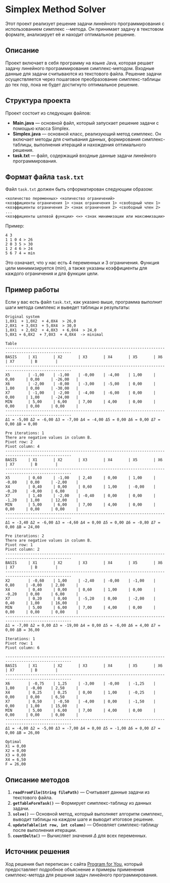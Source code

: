 # Simplex Method Solver

Этот проект реализует решение задачи линейного программирования с использованием симплекс --метода. Он принимает задачу в текстовом формате, анализирует её и находит оптимальное решение.

## Описание

Проект включает в себя программу на языке Java, которая решает задачу линейного программирования симплекс-методом. Входные данные для задачи считываются из текстового файла. Решение задачи осуществляется через пошаговое преобразование симплекс-таблицы до тех пор, пока не будет достигнуто оптимальное решение.

## Структура проекта

Проект состоит из следующих файлов:

- **Main.java** — основной файл, который запускает решение задачи с помощью класса Simplex.
- **Simplex.java** — основной класс, реализующий метод симплекс. Он включает методы для считывания данных, формирования симплекс-таблицы, выполнения итераций и нахождения оптимального решения.
- **task.txt** — файл, содержащий входные данные задачи линейного программирования.

## Формат файла `task.txt`

Файл `task.txt` должен быть отформатирован следующим образом:

```
<количество переменных> <количество ограничений>
<коэффициенты ограничения 1> <знак ограничения 1> <свободный член 1>
<коэффициенты ограничения 2> <знак ограничения 2> <свободный член 2>
...
<коэффициенты целевой функции> <=> <знак минимизации или максимизации>
```

Пример:

```
4 3
1 1 0 4 > 26
2 0 3 5 > 30
1 2 4 6 > 24
5 6 7 4 = min
```

Это означает, что у нас есть 4 переменных и 3 ограничения. Функция цели минимизируется (min), а также указаны коэффициенты для каждого ограничения и для функции цели.

## Пример работы

Если у вас есть файл `task.txt`, как указано выше, программа выполнит шаги метода симплекс и выведет таблицы и результаты:

```
Original system
1,0X1  + 1,0X2  + 4,0X4  > 26,0
2,0X1  + 3,0X3  + 5,0X4  > 30,0
1,0X1  + 2,0X2  + 4,0X3  + 6,0X4  > 24,0
5,0X1 + 6,0X2  + 7,0X3  + 4,0X4  -> minimal

Table
---------------------------------------------------------------------------------------------------
BASIS     | X1       | X2       | X3       | X4       | X5       | X6       | X7       | B        |
---------------------------------------------------------------------------------------------------
X5        | -1,00    | -1,00    | -0,00    | -4,00    | 1,00     | 0,00     | 0,00     | -26,00   |
X6        | -2,00    | -0,00    | -3,00    | -5,00    | 0,00     | 1,00     | 0,00     | -30,00   |
X7        | -1,00    | -2,00    | -4,00    | -6,00    | 0,00     | 0,00     | 1,00     | -24,00   |
MIN       | 5,00     | 6,00     | 7,00     | 4,00     | 0,00     | 0,00     | 0,00     | 0,00     |
---------------------------------------------------------------------------------------------------
Δ1 = -5,00 Δ2 = -6,00 Δ3 = -7,00 Δ4 = -4,00 Δ5 = 0,00 Δ6 = 0,00 Δ7 = 0,00 ΔB = 0,00

Pre iterations: 1
There are negative values in column B.
Pivot row: 2
Pivot column: 4
---------------------------------------------------------------------------------------------------
BASIS     | X1       | X2       | X3       | X4       | X5       | X6       | X7       | B        |
---------------------------------------------------------------------------------------------------
X5        | 0,60     | -1,00    | 2,40     | 0,00     | 1,00     | -0,80    | 0,00     | -2,00    |
X4        | 0,40     | 0,00     | 0,60     | 1,00     | -0,00    | -0,20    | -0,00    | 6,00     |
X7        | 1,40     | -2,00    | -0,40    | 0,00     | 0,00     | -1,20    | 1,00     | 12,00    |
MIN       | 5,00     | 6,00     | 7,00     | 4,00     | 0,00     | 0,00     | 0,00     | 0,00     |
---------------------------------------------------------------------------------------------------
Δ1 = -3,40 Δ2 = -6,00 Δ3 = -4,60 Δ4 = 0,00 Δ5 = 0,00 Δ6 = -0,80 Δ7 = 0,00 ΔB = 24,00

Pre iterations: 2
There are negative values in column B.
Pivot row: 1
Pivot column: 2
---------------------------------------------------------------------------------------------------
BASIS     | X1       | X2       | X3       | X4       | X5       | X6       | X7       | B        |
---------------------------------------------------------------------------------------------------
X2        | -0,60    | 1,00     | -2,40    | -0,00    | -1,00    | 0,80     | -0,00    | 2,00     |
X4        | 0,40     | 0,00     | 0,60     | 1,00     | 0,00     | -0,20    | 0,00     | 6,00     |
X7        | 0,20     | 0,00     | -5,20    | 0,00     | -2,00    | 0,40     | 1,00     | 16,00    |
MIN       | 5,00     | 6,00     | 7,00     | 4,00     | 0,00     | 0,00     | 0,00     | 0,00     |
---------------------------------------------------------------------------------------------------
Δ1 = -7,00 Δ2 = 0,00 Δ3 = -19,00 Δ4 = 0,00 Δ5 = -6,00 Δ6 = 4,00 Δ7 = 0,00 ΔB = 36,00

Iterations: 1
Pivot row: 1
Pivot column: 6

---------------------------------------------------------------------------------------------------
BASIS     | X1       | X2       | X3       | X4       | X5       | X6       | X7       | B        |
---------------------------------------------------------------------------------------------------
X6        | -0,75    | 1,25     | -3,00    | -0,00    | -1,25    | 1,00     | -0,00    | 2,50     |
X4        | 0,25     | 0,25     | 0,00     | 1,00     | -0,25    | 0,00     | 0,00     | 6,50     |
X7        | 0,50     | -0,50    | -4,00    | 0,00     | -1,50    | 0,00     | 1,00     | 15,00    |
MIN       | 5,00     | 6,00     | 7,00     | 4,00     | 0,00     | 0,00     | 0,00     | 0,00     |
---------------------------------------------------------------------------------------------------
Δ1 = -4,00 Δ2 = -5,00 Δ3 = -7,00 Δ4 = 0,00 Δ5 = -1,00 Δ6 = 0,00 Δ7 = 0,00 ΔB = 26,00

Optimal
X1 = 0,00
X2 = 0,00
X3 = 0,00
X4 = 6,50
F = 26,00
```

## Описание методов

1. **`readFromFile(String filePath)`** — Считывает данные задачи из текстового файла.
2. **`getTableFormTask()`** — Формирует симплекс-таблицу из данных задачи.
3. **`solve()`** — Основной метод, который выполняет алгоритм симплекс, выводит таблицы на каждом шаге и выводит итоговое решение.
4. **`updateTable(int row, int column)`** — Обновляет симплекс-таблицу после выполнения итерации.
5. **`countDelta()`** — Вычисляет значения $\Delta$ для всех переменных.

## Источник решения
Ход решения был переписан с сайта [Program for You](https://programforyou.ru/calculators/simplex-method), который предоставляет подробное объяснение и примеры применения симплекс-метода для решения задач линейного программирования.
